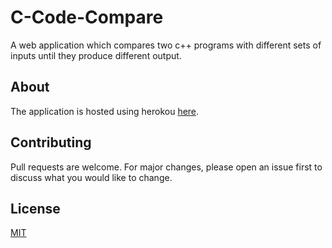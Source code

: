 # C-Code-Compare
A web application which compares two c++ programs with different sets of inputs until they produce different output.

## About
The application is hosted using herokou [here](https://akjha992.github.io/C-Code-Compare/).

## Contributing
Pull requests are welcome. For major changes, please open an issue first to discuss what you would like to change.

## License
[MIT](https://choosealicense.com/licenses/mit/)
